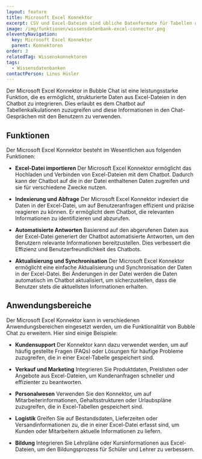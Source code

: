 ```yaml
---
layout: feature
title: Microsoft Excel Konnektor
excerpt: CSV und Excel-Dateien sind übliche Datenformate für Tabellen und Datensätze. Dieser Konnektor macht strukturierte Daten für Ihren Chatbot zugänglich.
image: /img/funktionen/wissensdatenbank-excel-connector.png
eleventyNavigation:
  key: Microsoft Excel Konnektor
  parent: Konnektoren
order: 3
relatedTag: Wissenskonnektoren
tags:
  - Wissensdatenbanken
contactPerson: Linus Hüsler
---
```


Der Microsoft Excel Konnektor in Bubble Chat ist eine leistungsstarke Funktion, die es ermöglicht, strukturierte Daten aus Excel-Dateien in den Chatbot zu integrieren. Dies erlaubt es dem Chatbot auf Tabellenkalkulationen zuzugreifen und diese Informationen in den Chat-Gesprächen mit den Benutzern zu verwenden.

## Funktionen

Der Microsoft Excel Konnektor besteht im Wesentlichen aus folgenden Funktionen:

- **Excel-Datei importieren**
  Der Microsoft Excel Konnektor ermöglicht das Hochladen und Verbinden von Excel-Dateien mit dem Chatbot. Dadurch kann der Chatbot auf die in der Datei enthaltenen Daten zugreifen und sie für verschiedene Zwecke nutzen.

- **Indexierung und Abfrage**
  Der Microsoft Excel Konnektor indexiert die Daten in der Excel-Datei, um auf Benutzeranfragen effizient und präzise reagieren zu können. Er ermöglicht dem Chatbot, die relevanten Informationen zu identifizieren und abzurufen.

- **Automatisierte Antworten**
  Basierend auf den abgerufenen Daten aus der Excel-Datei generiert der Chatbot automatisierte Antworten, um den Benutzern relevante Informationen bereitzustellen. Dies verbessert die Effizienz und Benutzerfreundlichkeit des Chatbots.

- **Aktualisierung und Synchronisation**
  Der Microsoft Excel Konnektor ermöglicht eine einfache Aktualisierung und Synchronisation der Daten in der Excel-Datei. Bei Änderungen in der Datei werden die Daten automatisch im Chatbot aktualisiert, um sicherzustellen, dass die Benutzer stets die aktuellsten Informationen erhalten.

## Anwendungs&shy;bereiche

Der Microsoft Excel Konnektor kann in verschiedenen Anwendungsbereichen eingesetzt werden, um die Funktionalität von Bubble Chat zu erweitern. Hier sind einige Beispiele:

- **Kundensupport**
  Der Konnektor kann dazu verwendet werden, um auf häufig gestellte Fragen (FAQs) oder Lösungen für häufige Probleme zuzugreifen, die in einer Excel-Tabelle gespeichert sind.

- **Verkauf und Marketing**
  Integrieren Sie Produktdaten, Preislisten oder Angebote aus Excel-Dateien, um Kundenanfragen schneller und effizienter zu beantworten.

- **Personalwesen**
  Verwenden Sie den Konnektor, um auf Mitarbeiterinformationen, Gehaltsstrukturen oder Urlaubspläne zuzugreifen, die in Excel-Tabellen gespeichert sind.

- **Logistik**
  Greifen Sie auf Bestandsdaten, Lieferzeiten oder Versandinformationen zu, die in einer Excel-Datei erfasst sind, um Kunden oder Mitarbeitern aktuelle Informationen zu liefern.

- **Bildung**
  Integrieren Sie Lehrpläne oder Kursinformationen aus Excel-Dateien, um den Bildungsprozess für Schüler und Lehrer zu verbessern.

